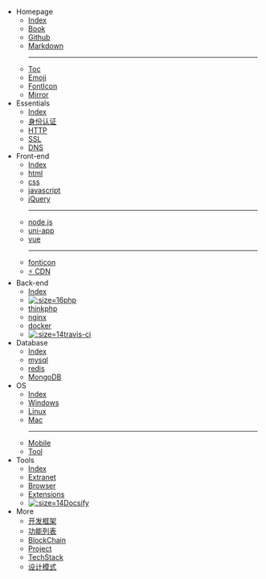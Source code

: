 - Homepage
  - [<i class="ri-rocket-line"></i> Index](/home/)
  - [<i class="fa fa-book"></i> Book](/home/book.md)
  - [<i class="fa fa-github fa-lg"></i> Github](/tools/github.md)
  - [<i class="icon octicon-file markdown-icon"></i> Markdown](/tools/markdown.md)<hr>
  - [<i class="fa fa-list-ul fa-flip-horizontal"></i> Toc](/home/toc)
  - [<i class="bi bi-emoji-wink"></i> Emoji](/home/emoji.md)
  - [<i class="fa fa-fonticons"></i> FontIcon](/front-end/iconfont.md)
  - [<ion-icon name="fast-food-outline"></ion-icon> Mirror](/home/?id=镜像站)
- Essentials
  - [<i class="ri-rocket-line"></i> Index](/essential/)
  - [身份认证](/essential/identity.md)
  - [HTTP](/essential/http.md)
  - [SSL](/essential/?id=ssl)
  - [DNS](/essential/?id=dns)
- Front-end
  - [<i class="ri-rocket-line"></i> Index](/front-end/)
  - [<i class="fa fa-html5 medium-orange"></i> html](/front-end/html/)
  - [<i class="fa fa-css3 medium-blue"></i> css](/front-end/css/)
  - [<i class="icon octicon-file js-icon medium-yellow"></i> javascript](/front-end/javascript/)
  - [<i class="icon octicon-file jquery-icon medium-blue"></i> jQuery](/front-end/jquery.md)<hr>
  - [<i class="icon octicon-file node-icon"></i> node.js](/front-end/node.js/)
  - [<i class="iconfont icon-uniapp dark-green"></i> uni-app](/front-end/uniapp/)
  - [<i class="icon octicon-file vue-icon light-green"></i> vue](/front-end/vue/)<hr>
  - [<i class="fa fa-fonticons"></i> fonticon](/front-end/iconfont.md)
  - [⚡ CDN](/front-end/?id=CDN-⚡)
- Back-end
  - [<i class="ri-rocket-line"></i> Index](/back-end/)
  - [![](https://www.php.net/favicon.ico ':size=16')php](/back-end/php/)
  - [<i class="fa fa-fire medium-green"></i> thinkphp](/back-end/thinkphp/)
  - [<i class="icon octicon-file nginx-icon dark-green"></i> nginx](/back-end/nginx.md)
  - [<span class="icon octicon-file docker-icon dark-blue"></span> docker](/back-end/docker.md "Docker")
  - [![](https://cdn.travis-ci.org/images/favicon-076a22660830dc325cc8ed70e7146a59.png ':size=14')travis-ci](/back-end/travis-ci.md "Travis Ci")
- Database
  - [<i class="ri-rocket-line"></i> Index](/database/)
  - [<i class="icon octicon-file mysql-icon dark-blue"></i> mysql](/database/mysql/)
  - [<i class="icon octicon-file redis-icon medium-red"></i> redis](/database/redis/)
  - [<i class="icon octicon-file mongodb-icon dark-green"></i> MongoDB](/database/mongodb.md)
- OS
  - [<i class="ri-rocket-line"></i> Index](/os/)
  - [<i class="fa fa-windows"></i> Windows](/os/windows/)
  - [<i class="fa fa-linux"></i> Linux](/os/linux/)
  - [<i class="fa fa-apple"></i> Mac](/os/mac/)<hr />
  - [<i class="fa fa-mobile"></i> Mobile](/os/mobile/)
  - [<i class="fa fa-wrench"></i> Tool](/tools/)
- Tools
  - [<i class="ri-rocket-line"></i> Index](/tools/)
  - [<i class="ri-magic-line dark-yellow"></i> Extranet](/tools/vpn.md)
  - [<i class="ri-earth-line medium-green"></i> Browser](/tools/browser.md "浏览器")
  - [<ion-icon name="extension-puzzle-outline"></ion-icon> Extensions](/tools/browser-extensions)
  - [![](http://docsify.js.org/_media/favicon.ico ':size=14')Docsify](/tools/docsify.md)
- More
  - [<i class="ri-fire-line light-red"></i> 开发框架](/开发框架/)
  - [<i class="ri-fire-line light-red"></i> 功能列表](/function-list/)
  - [<i class="ri-fire-line light-red"></i> BlockChain](/blockchain/)
  - [<i class="ri-fire-line light-red"></i> Project](/project/)
  - [TechStack](/tech-stack/ "技术栈")
  - [设计模式](/设计模式/)

<!--

- [<i class="fa fa-laptop"></i> Homepage](/home/)
- <i class="fa fa-folder-open-o"></i> [Front-end](/front-end/)
  - [<i class="fa fa-html5 medium-orange"></i> html](/front-end/html/)
  - [<i class="fa fa-css3 medium-blue"></i> css](/front-end/css/)
  - [<i class="icon octicon-file js-icon medium-yellow"></i> javascript](/front-end/javascript/)
  - [<i class="icon octicon-file node-icon"></i> node.js](/front-end/node.js/)
  - [<i class="iconfont icon-uniapp dark-green"></i> uni-app](/front-end/uniapp/)
  - [<i class="icon octicon-file vue-icon light-green"></i> vue](/front-end/vue/)
- <i class="fa fa-folder-open-o"></i> Back-end
  - [<span class="icon octicon-file php-icon dark-blue "></span> php](/back-end/php/)
  - [thinkphp](/back-end/thinkphp/)
  - [<span class="icon octicon-file docker-icon dark-blue "></span> docker](/back-end/docker.md "Docker")
- <i class="fa fa-folder-open-o"></i> Database
  - [<i class="iconfont icon-mysql"></i> mysql](/database/mysql/)
  - [<i class="iconfont icon-redis"></i> redis](/database/redis/)
- <i class="fa fa-folder-open-o"></i> [OS](/os/)
  - [<i class="fa fa-windows"></i> Windows](/os/windows/)
  - [<i class="fa fa-linux"></i> Linux](/os/linux/)
  - [<i class="fa fa-apple"></i> Mac](/os/mac/)
- [<i class="fa fa-cube"></i> Tools](/tools/)
- <i class="fa fa-ellipsis-h"></i>
  - [开发框架](/开发框架/)
  - [区块链](/区块链/)
  - [设计模式](/设计模式/)

-->
